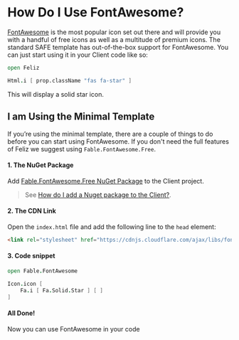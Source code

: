 # How Do I Use FontAwesome?
[FontAwesome](https://fontawesome.com/) is the most popular icon set out there and will provide you with a handful of free icons as well as a multitude of premium icons. The standard SAFE template has out-of-the-box support for FontAwesome. You can just start using it in your Client code like so:

```fsharp
open Feliz

Html.i [ prop.className "fas fa-star" ]
```
This will display a solid star icon.

## I am Using the Minimal Template
If you’re using the minimal template, there are a couple of things to do before you can start using FontAwesome. If you don't need the full features of Feliz we suggest using `Fable.FontAwesome.Free`.

#### 1. The NuGet Package
Add [Fable.FontAwesome.Free NuGet Package](https://www.nuget.org/packages/Fable.FontAwesome.Free/) to the Client project.
> See [How do I add a Nuget package to the Client?](../package-management/add-nuget-package-to-client.md).

#### 2. The CDN Link
Open the `index.html` file and add the following line to the `head` element:
```html
<link rel="stylesheet" href="https://cdnjs.cloudflare.com/ajax/libs/font-awesome/5.14.0/css/all.min.css">
```

#### 3. Code snippet

```fsharp
open Fable.FontAwesome

Icon.icon [
    Fa.i [ Fa.Solid.Star ] [ ]
]
```

#### All Done!
Now you can use FontAwesome in your code